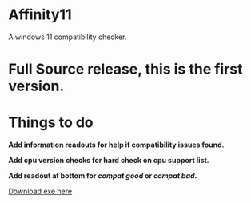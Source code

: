 # Affinity11
A windows 11 compatibility checker.

# Full Source release, this is the first version.

# Things to do
**Add information readouts for help if compatibility issues found.**

**Add cpu version checks for hard check on cpu support list.**

**Add readout at bottom for *compat good* or *compat bad*.**

[Download exe here](https://github.com/mag-nif-i-cent/Affinity11/raw/master/Affinity11.exe)
